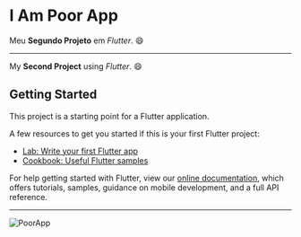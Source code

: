 # I Am Poor App

Meu **Segundo Projeto** em _Flutter_. 😄
***
My **Second Project** using _Flutter_. 😄

## Getting Started

This project is a starting point for a Flutter application.

A few resources to get you started if this is your first Flutter project:

- [Lab: Write your first Flutter app](https://flutter.dev/docs/get-started/codelab)
- [Cookbook: Useful Flutter samples](https://flutter.dev/docs/cookbook)

For help getting started with Flutter, view our
[online documentation](https://flutter.dev/docs), which offers tutorials,
samples, guidance on mobile development, and a full API reference.

***
![PoorApp](https://user-images.githubusercontent.com/51971892/117160320-64ef3f80-ad97-11eb-976c-a95d65829fed.PNG)
